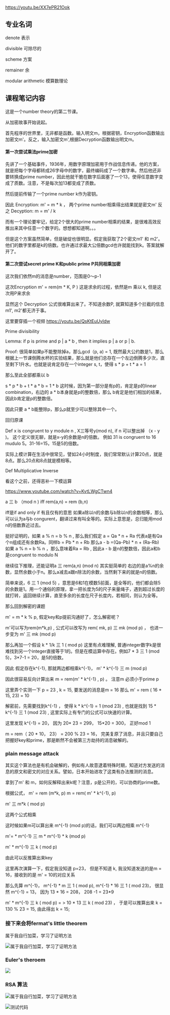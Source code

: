 https://youtu.be/XX7ePR21Ook

## 专业名词

denote 表示

divisible 可除尽的

scheme 方案

remainer 余

modular arithmetic 模算数理论

## 课程笔记内容


这是一个number theory的第二节课。

从加密故事开始说起。

首先程序的世界里，无非都是函数。输入明文m，根据密钥，Encryption函数输出加密文m'。反之，输入加密文m',根据Decryption函数输出明文m。


#### 第一次尝试乘法prime加密

先讲了一个基础事件，1936年，用数字原理加密用于作战信息传递。他的方案，就是把每个字母都转成26字母中的数字，最终编码成了一个数字串。然后他还非要转换成prime number，因此他就干脆在数字后面塞了一个13，使得任意数字变成了质数。注意，不是每次加13都变成了质数。

然后提前传输了一个prime number k作为密钥。

因此 Encryption: m' = m * k ， 两个prime number相乘得出结果就是密文m'
反之 Decyption:  m = m' / k

而有一个理论要牢记，给定2个很大的prime number相乘的结果，是很难高效反推出来其中任意一个数字的。想想都知道啊。。。

但是这个方案虽然简单，但是破绽也很明显。假定我获取了2个密文m1' 和 m2'。他们的数字里都是k的倍数。也许通过求最大公倍数gcd也许就能找到k。答案就解开了。

#### 第二次尝试secret prime K和public prime P共同相乘加密

这次我们依然m的消息是number，范围是0～p-1

这次Encryption m' = rem(m * K, P )  这是求余的过程，依然是m 乘以 k, 但是这次用P来求余

显然这个 Decryption 公式很难算出来了。不知道余数P, 就算知道多个拦截的信息m1', m2'都无济于事。


这里要穿插一个视频 
https://youtu.be/QsKtEuUyIdw

Prime divisibility 

Lemma:  if p is prime and p | a * b , then it implies p | a or p | b.

Proof: 
很简单如果p不能整除掉a，那么gcd（p, a) = 1, 既然最大公约数是1，那么根据上一节课倒腾水杯的实验结果，那么就是他们总存在一个左边倒腾多少次，直至剩下1升水。也就是说肯定存在一个integer s, t，使得 s * p + t * a = 1

那么至此全部都乘以 b

s * p * b + t * a * b = 1 * b
这时候，因为第一部分是有p的，肯定是p的linear combination，右边的 a * b本身就是p的整数倍，那么 b肯定是他们相加的结果，因此b肯定是p的整数倍。

因此只要 a * b能整除p，那么p就至少可以整除其中一个。


回归原课

Def x is congruent to y module n , X三等号y(mod n), if n 可以整出掉 （x - y )。
这个定义很无聊，就是x-y的余数是n的倍数。
例如 31 is congruent to 16 mudulo 5。31-16=15，15是5的倍数。

实际上模计算在生活中很常见，譬如24小时制度，我们常常默认计算20点，就是8点。那么20点和8点就是模相等。

Def Multiplicative Inverse

看这个之前，还得恶补一下模运算

https://www.youtube.com/watch?v=KvtLWgCTwn4

a 三 b  （mod n ) iff rem(a,n) = rem (b,n)

iff是if and only if 有且仅有的意思
如果a除以n的余数与b除以n的余数相等，那么可以认为a与b congurent，翻译过来有叫全等的。实际上意思是，总归能用mod n的倍数靠近过去。

挺好证明的，如果 a % n = b % n ,  那么我们假定 a = Qa * n + Ra  代表a是有Qa个n组成还有余数Ra。同样b = Pb * n + Rb
那么a - b =(Qa-Pb) * n + (Ra-Rb)
如果 a % n = b % n  ，那么意味着Ra = Rb , 因此a - b 是n的整数倍，因此a和b是congruent to modulo N

继续往下推理，还能证明a 三 rem(a,n) (mod n) 其实挺简单的 右边的是a%n的余数，显然余数小于n。那么a减去a跟n除法的余数，当然剩下来的就是n的倍数。

简单来说，6 三 1 (mod 5) ，意思是6和1在模数5前面，是全等的，他们都会除5的余数是1。用一个通俗的原理，拿一把长度为5的尺子来量绳子，遇到超过长度的就打转，返回继续计算，直至多余的长度在尺子长度内，若相同，则认为全等。

那么回到解密的课题

m' = m * k % p, 假定key和p提前沟通好了，怎么解密呢？

m'可以写为rem(m*k,p) , 公式可以改写为 rem( mk, p) 三 mk (mod p) ， 也进一步变为 m' 三 mk (mod p)

那么再加一个假设 k * 1/k 三 1 ( mod p) 这里有点难理解, 普通integer数字k是很难找到另一个integer直接等于1的。但是在模运算中存在。例如7 * 3 三 1 (mod 5)，3*7-1 = 20，是5的倍数。

因此 假定存在k^{-1}, 那就两边都相乘k^{-1}， m' * k^{-1} 三 m  (mod p)

因此很容易反向计算出来 m = rem(m' * k^{-1} , p) 。 注意m 必须小于prime p

这里弄个实测一下 p = 23 , k = 15, 要发送的消息是m = 16 
那么 m' = rem ( 16 * 15, 23) = 10

解密前，先需要找到k^{-1} ， 使得 k * k^{-1} = 1 (mod 23) , 也就是找到  15 * k^{-1} 三 1 (mod 23) , 这里实际上有专门的公式可以快速的计算。

这里发现 k^{-1} = 20， 因为 20* 23 = 299， 15*20 = 300， 正好mod 1

m = rem（ 20 * 10， 23） = 200 % 23 = 16， 完美复原了消息，并且只要自己把握好key和prime，那是断然不会被第三方劫持的消息破解的。

### plain message attack

其实这个算法也是有机会破解的，例如有人故意逮着特殊时期，知道对方发送的消息的原文和密文的对应关系。譬如，日本开始进攻了这类有办法推测的消息。

拿到了m' 和 m，如何反解释出来k呢？注意，p是公开的，可以协商的prime数。

根据公式，  m' = rem (m*k, p)   m = rem( m' * k^{-1}, p)

m' 三 m*k ( mod p)


这两个公式相乘 

这时候如果m可以算出来 m^{-1} (mod p)的话，我们可以两边相乘 m^{-1}

m'= * m^{-1} 三 m *  m^{-1} * k (mod p)

m' * m^{-1} 三 k ( mod p)

由此可以反推算出来key

这里再次演算一下，假定我没知道 p=23， 但是不知道 k, 我没知道发送的是m = 16，接收到的是 m' = 10的对应关系

那么先算 m^{-1}，  m^{-1} * m 三 1 ( mod p), m^{-1} * 16 三 1 ( mod 23)， 很显然 m^{-1} = 13， 因为 13 * 16 = 208，  208 -1 = 23*9

m' * m^{-1} 三 k ( mod p)  = >  10 * 13 三 k ( mod 23) ， 于是可以推算出来 k = 130 % 23 = 15, 由此得出 k = 15;

### 接下来会将fermat's little theorem 


属于我自行加菜，学习了证明方法

![属于我自行加菜，学习了证明方法](https://github.com/jacobjiangwei/LearningMath/raw/main/IMG_2305.jpg)

### Euler's theroem

![](https://github.com/jacobjiangwei/LearningMath/raw/main/IMG_2310.jpg)

### RSA 算法 
![属于我自行加菜，学习了证明方法](https://github.com/jacobjiangwei/LearningMath/raw/main/IMG_2340.jpg)

![测试代码](https://github.com/jacobjiangwei/LearningMath/raw/main/IMG_2341.jpg)
